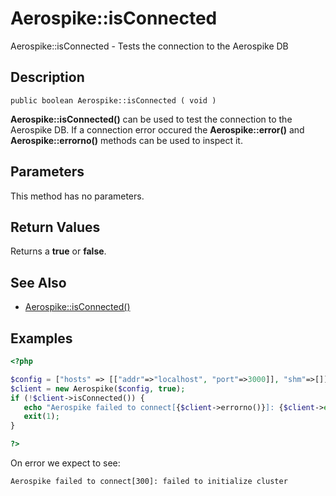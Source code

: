 
# Aerospike::isConnected

Aerospike::isConnected - Tests the connection to the Aerospike DB

## Description

```
public boolean Aerospike::isConnected ( void )
```

**Aerospike::isConnected()** can be used to test the connection to the Aerospike
DB. If a connection error occured the **Aerospike::error()** and
**Aerospike::errorno()** methods can be used to inspect it.

## Parameters

This method has no parameters.

## Return Values

Returns a **true** or **false**.

## See Also

- [Aerospike::isConnected()](aerospike_isconnected.md)

## Examples

```php
<?php

$config = ["hosts" => [["addr"=>"localhost", "port"=>3000]], "shm"=>[]];
$client = new Aerospike($config, true);
if (!$client->isConnected()) {
   echo "Aerospike failed to connect[{$client->errorno()}]: {$client->error()}\n";
   exit(1);
}

?>
```

On error we expect to see:

```
Aerospike failed to connect[300]: failed to initialize cluster
```

